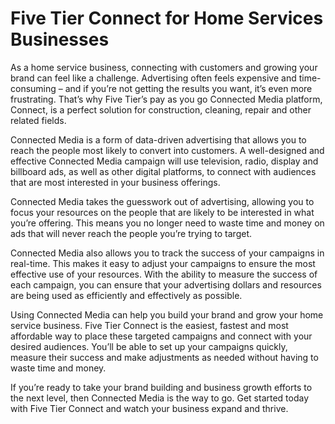 # Five Tier Connect for Home Services Businesses

As a home service business, connecting with customers and growing your brand can feel like a challenge. Advertising often feels expensive and time-consuming – and if you’re not getting the results you want, it’s even more frustrating. That’s why Five Tier’s pay as you go Connected Media platform, Connect, is a perfect solution for construction, cleaning, repair and other related fields.

Connected Media is a form of data-driven advertising that allows you to reach the people most likely to convert into customers. A well-designed and effective Connected Media campaign will use television, radio, display and billboard ads, as well as other digital platforms, to connect with audiences that are most interested in your business offerings.

Connected Media takes the guesswork out of advertising, allowing you to focus your resources on the people that are likely to be interested in what you’re offering. This means you no longer need to waste time and money on ads that will never reach the people you’re trying to target.

Connected Media also allows you to track the success of your campaigns in real-time. This makes it easy to adjust your campaigns to ensure the most effective use of your resources. With the ability to measure the success of each campaign, you can ensure that your advertising dollars and resources are being used as efficiently and effectively as possible.

Using Connected Media can help you build your brand and grow your home service business. Five Tier Connect is the easiest, fastest and most affordable way to place these targeted campaigns and connect with your desired audiences. You’ll be able to set up your campaigns quickly, measure their success and make adjustments as needed without having to waste time and money.

If you’re ready to take your brand building and business growth efforts to the next level, then Connected Media is the way to go. Get started today with Five Tier Connect and watch your business expand and thrive.

